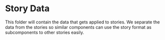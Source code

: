 # Story Data

This folder will contain the data that gets applied to stories. We separate the
data from the stories so similar components can use the story format as
subcomponents to other stories easily.
